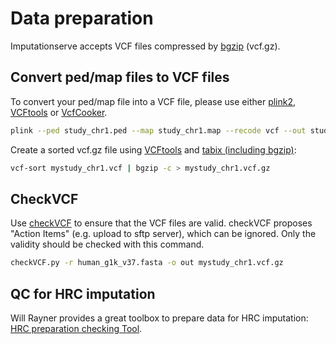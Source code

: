 # Data preparation

Imputationserve accepts VCF files compressed by [bgzip](http://samtools.sourceforge.net/tabix.shtml) (vcf.gz).

## Convert ped/map files to VCF files

To convert your ped/map file into a VCF file, please use either [plink2](https://www.cog-genomics.org/plink2/), [VCFtools](http://vcftools.sourceforge.net/man_latest.html) or [VcfCooker](http://genome.sph.umich.edu/wiki/VcfCooker).  

````sh
plink --ped study_chr1.ped --map study_chr1.map --recode vcf --out study_chr1
````

Create a sorted vcf.gz file using [VCFtools](http://vcftools.sourceforge.net) and [](http://sourceforge.net/projects/samtools/files/tabix/)[tabix (including bgzip)](http://sourceforge.net/projects/samtools/files/tabix/):

````sh
vcf-sort mystudy_chr1.vcf | bgzip -c > mystudy_chr1.vcf.gz
````

## CheckVCF

Use [checkVCF](https://github.com/zhanxw/checkVCF) to ensure that the VCF files are valid. checkVCF proposes "Action Items" (e.g. upload to sftp server), which can be ignored. Only the validity should be checked with this command.

````sh
checkVCF.py -r human_g1k_v37.fasta -o out mystudy_chr1.vcf.gz
````

## QC for HRC imputation

Will Rayner provides a great toolbox to prepare data for HRC imputation: [HRC preparation checking Tool](http://www.well.ox.ac.uk/~wrayner/tools/).
